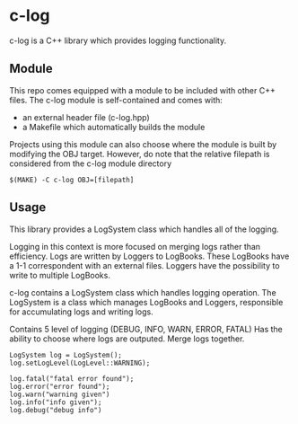 # c-log

c-log is a C++ library which provides logging functionality.

## Module

This repo comes equipped with a module to be included with other C++ files.
The c-log module is self-contained and comes with:
- an external header file (c-log.hpp)
- a Makefile which automatically builds the module

Projects using this module can also choose where the module is built by modifying the OBJ target. However, do note that the relative filepath is considered from the c-log module directory

```
$(MAKE) -C c-log OBJ=[filepath]
```


## Usage

This library provides a LogSystem class which handles all of the logging.

Logging in this context is more focused on merging logs rather than efficiency.
Logs are written by Loggers to LogBooks. These LogBooks have a 1-1 correspondent with an external files. Loggers have the possibility to write to multiple LogBooks.

c-log contains a LogSystem class which handles logging operation.
The LogSystem is a class which manages LogBooks and Loggers, responsible for accumulating logs and writing logs.

Contains 5 level of logging (DEBUG, INFO, WARN, ERROR, FATAL)
Has the ability to choose where logs are outputed.
Merge logs together.

```
LogSystem log = LogSystem();
log.setLogLevel(LogLevel::WARNING);

log.fatal("fatal error found");
log.error("error found");
log.warn("warning given")
log.info("info given");
log.debug("debug info")
```
